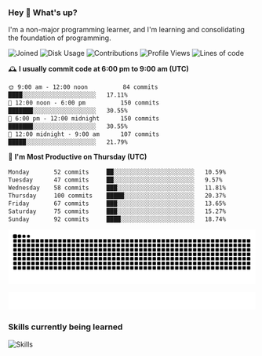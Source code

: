 ### Hey :wave: What's up?

I'm a non-major programming learner, and I'm learning and consolidating the foundation of programming.

<!--START_SECTION:waka-->
![Joined](http://img.shields.io/badge/Joined-6%20years%20ago-6D67E4?style=flat&labelColor=453C67)
![Disk Usage](http://img.shields.io/badge/Github%27s%20Storage-592.6%20MB-FD841F?style=flat&labelColor=E14D2A)
![Contributions](http://img.shields.io/badge/Contributions%20in%202023-102-7DCE13?style=flat&labelColor=2B7A0B)
![Profile Views](http://img.shields.io/badge/Profile%20Views-2-3AB4F2?style=flat&labelColor=0078AA)
![Lines of code](https://img.shields.io/badge/Lines%20of%20code-2%20Million%20Lines%20of%20code-FF8B8B?style=flat&labelColor=EB4747)

🕰️ **I usually commit code at 6:00 pm to 9:00 am (UTC)** 

```text
🌞 9:00 am - 12:00 noon          84 commits     ████░░░░░░░░░░░░░░░░░░░░░   17.11% 
🌆 12:00 noon - 6:00 pm          150 commits    ███████░░░░░░░░░░░░░░░░░░   30.55% 
🌃 6:00 pm - 12:00 midnight      150 commits    ███████░░░░░░░░░░░░░░░░░░   30.55% 
🌙 12:00 midnight - 9:00 am      107 commits    █████░░░░░░░░░░░░░░░░░░░░   21.79%
```
📅 **I'm Most Productive on Thursday (UTC)** 

```text
Monday       52 commits     ██░░░░░░░░░░░░░░░░░░░░░░░   10.59% 
Tuesday      47 commits     ██░░░░░░░░░░░░░░░░░░░░░░░   9.57% 
Wednesday    58 commits     ███░░░░░░░░░░░░░░░░░░░░░░   11.81% 
Thursday     100 commits    █████░░░░░░░░░░░░░░░░░░░░   20.37% 
Friday       67 commits     ███░░░░░░░░░░░░░░░░░░░░░░   13.65% 
Saturday     75 commits     ███░░░░░░░░░░░░░░░░░░░░░░   15.27% 
Sunday       92 commits     ████░░░░░░░░░░░░░░░░░░░░░   18.74%
```

<!--END_SECTION:waka-->

![Snake animation](https://raw.githubusercontent.com/dirname/dirname/output/snake.svg)

![metrics](github-metrics.svg)

### Skills currently being learned

![Skills](https://skillicons.dev/icons?i=linux,rust,go,solidity,typescript,bash,git,postgres,mysql,redis,mongo,docker,kubernetes,grafana,prometheus)
